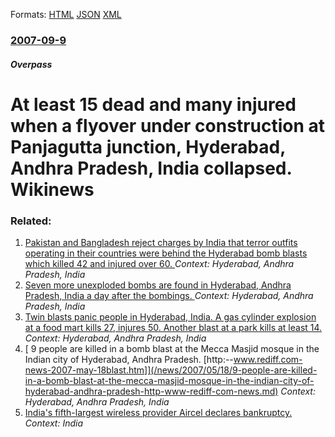 
Formats: [HTML](/news/2007/09/9/at-least-15-dead-and-many-injured-when-a-flyover-under-construction-at-panjagutta-junction-hyderabad-andhra-pradesh-india-collapsed-wik.html)  [JSON](/news/2007/09/9/at-least-15-dead-and-many-injured-when-a-flyover-under-construction-at-panjagutta-junction-hyderabad-andhra-pradesh-india-collapsed-wik.json)  [XML](/news/2007/09/9/at-least-15-dead-and-many-injured-when-a-flyover-under-construction-at-panjagutta-junction-hyderabad-andhra-pradesh-india-collapsed-wik.xml)  

### [2007-09-9](/news/2007/09/9/index.md)

##### Overpass
#  At least 15 dead and many injured when a flyover under construction at Panjagutta junction, Hyderabad, Andhra Pradesh, India collapsed. Wikinews




### Related:

1. [ Pakistan and Bangladesh reject charges by India that terror outfits operating in their countries were behind the Hyderabad bomb blasts which killed 42 and injured over 60. ](/news/2007/08/27/pakistan-and-bangladesh-reject-charges-by-india-that-terror-outfits-operating-in-their-countries-were-behind-the-hyderabad-bomb-blasts-whic.md) _Context: Hyderabad, Andhra Pradesh, India_
2. [ Seven more unexploded bombs are found in Hyderabad, Andhra Pradesh, India a day after the bombings. ](/news/2007/08/26/seven-more-unexploded-bombs-are-found-in-hyderabad-andhra-pradesh-india-a-day-after-the-bombings.md) _Context: Hyderabad, Andhra Pradesh, India_
3. [ Twin blasts panic people in Hyderabad, India. A gas cylinder explosion at a food mart kills 27, injures 50. Another blast at a park kills at least 14.](/news/2007/08/25/twin-blasts-panic-people-in-hyderabad-india-a-gas-cylinder-explosion-at-a-food-mart-kills-27-injures-50-another-blast-at-a-park-kills-a.md) _Context: Hyderabad, Andhra Pradesh, India_
4. [ 9 people are killed in a bomb blast at the Mecca Masjid mosque in the Indian city of Hyderabad, Andhra Pradesh. [http:--www.rediff.com-news-2007-may-18blast.htm]](/news/2007/05/18/9-people-are-killed-in-a-bomb-blast-at-the-mecca-masjid-mosque-in-the-indian-city-of-hyderabad-andhra-pradesh-http-www-rediff-com-news.md) _Context: Hyderabad, Andhra Pradesh, India_
5. [India's fifth-largest wireless provider Aircel declares bankruptcy. ](/news/2018/03/20/india-s-fifth-largest-wireless-provider-aircel-declares-bankruptcy.md) _Context: India_
